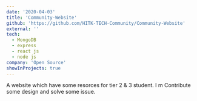 ```yaml
---
date: '2020-04-03'
title: 'Community-Website'
github: 'https://github.com/HITK-TECH-Community/Community-Website'
external: ''
tech:
  - MongoDB
  - express
  - react js
  - node js
company: 'Open Source'
showInProjects: true
---
```


A website which have some resorces for tier 2 & 3 student.
I m Contribute some design and solve some issue.